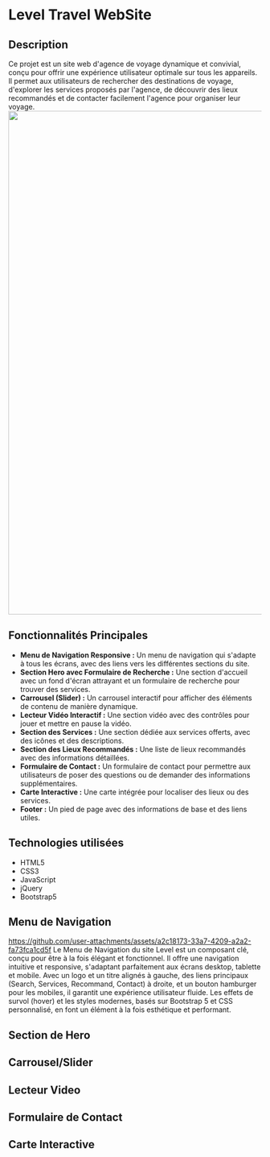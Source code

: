 # Level Travel WebSite
## Description
Ce projet est un site web d'agence de voyage dynamique et convivial, conçu pour offrir une expérience utilisateur optimale sur tous les appareils. Il permet aux utilisateurs de rechercher des destinations de voyage, d'explorer les services proposés par l'agence, de découvrir des lieux recommandés et de contacter facilement l'agence pour organiser leur voyage.
<img src="https://github.com/user-attachments/assets/a33f0412-3dfd-453d-9ccb-4f6f5195904f" width="1000">

## Fonctionnalités Principales
*  **Menu de Navigation Responsive :** Un menu de navigation qui s'adapte à tous les écrans, avec des liens vers les différentes sections du site.
*  **Section Hero avec Formulaire de Recherche :** Une section d'accueil avec un fond d'écran attrayant et un formulaire de recherche pour trouver des services.
*  **Carrousel (Slider) :** Un carrousel interactif pour afficher des éléments de contenu de manière dynamique.
*  **Lecteur Vidéo Interactif :** Une section vidéo avec des contrôles pour jouer et mettre en pause la vidéo.
*  **Section des Services :** Une section dédiée aux services offerts, avec des icônes et des descriptions.
*  **Section des Lieux Recommandés :** Une liste de lieux recommandés avec des informations détaillées.
*  **Formulaire de Contact :** Un formulaire de contact pour permettre aux utilisateurs de poser des questions ou de demander des informations supplémentaires.
*  **Carte Interactive :** Une carte intégrée pour localiser des lieux ou des services.
*  **Footer :** Un pied de page avec des informations de base et des liens utiles.

## Technologies utilisées

*   HTML5
*   CSS3
*   JavaScript
*   jQuery
*   Bootstrap5

## Menu de Navigation
https://github.com/user-attachments/assets/a2c18173-33a7-4209-a2a2-fa73fca1cd5f
Le Menu de Navigation du site Level est un composant clé, conçu pour être à la fois élégant et fonctionnel. Il offre une navigation intuitive et responsive, s'adaptant parfaitement aux écrans desktop, tablette et mobile. Avec un logo et un titre alignés à gauche, des liens principaux (Search, Services, Recommand, Contact) à droite, et un bouton hamburger pour les mobiles, il garantit une expérience utilisateur fluide. Les effets de survol (hover) et les styles modernes, basés sur Bootstrap 5 et CSS personnalisé, en font un élément à la fois esthétique et performant.
## Section de Hero
## Carrousel/Slider
## Lecteur Video
## Formulaire de Contact
## Carte Interactive
